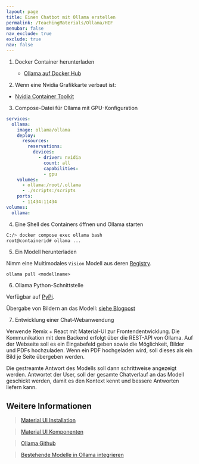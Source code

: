 ```yaml
---
layout: page
title: Einen Chatbot mit Ollama erstellen
permalink: /TeachingMaterials/Ollama/HIF
menubar: false
nav_exclude: true
exclude: true
nav: false
---
```


1. Docker Container herunterladen
    - [Ollama auf Docker Hub](https://hub.docker.com/r/ollama/ollama)

2. Wenn eine Nvidia Grafikkarte verbaut ist:
 - [Nvidia Container Toolkit](https://docs.nvidia.com/datacenter/cloud-native/container-toolkit/latest/install-guide.html#installation)

3. Compose-Datei für Ollama mit GPU-Konfiguration

```yaml
services:
  ollama:
    image: ollama/ollama
    deploy:
      resources:
        reservations:
          devices:
            - driver: nvidia
              count: all
              capabilities:
              - gpu
    volumes:
      - ollama:/root/.ollama
      - ./scripts:/scripts
    ports:
      - 11434:11434
volumes:
  ollama:
```

4. Eine Shell des Containers öffnen und Ollama starten

```sh
C:/> docker compose exec ollama bash
root@containerid# ollama ...
```

5. Ein Modell herunterladen

Nimm eine Multimodales `Vision` Modell aus deren [Registry](https://ollama.com/search?c=vision). 

```
ollama pull <modellname>
```

6. Ollama Python-Schnittstelle

Verfügbar auf [PyPi](https://pypi.org/project/ollama/).

Übergabe von Bildern an das Modell: [siehe Blogpost](https://ollama.com/blog/vision-models)

7. Entwicklung einer Chat-Webanwendung 

Verwende Remix + React mit Material-UI zur Frontendentwicklung. Die Kommunikation mit dem Backend erfolgt über die REST-API von Ollama. 
Auf der Webseite soll es ein Eingabefeld geben sowie die Möglichkeit, Bilder und PDFs hochzuladen. Wenn ein PDF hochgeladen wird, soll dieses als ein Bild je Seite übergeben werden.

Die gestreamte Antwort des Modells soll dann schrittweise angezeigt werden. Antwortet der User, soll der gesamte Chatverlauf an das Modell geschickt werden, damit es den Kontext kennt und bessere Antworten liefern kann.

## Weitere Informationen

> [Material UI Installation](https://mui.com/material-ui/getting-started/installation/)

> [Material UI Komponenten](https://mui.com/material-ui/all-components/)

> [Ollama Github](https://github.com/ollama/ollama)

> [Bestehende Modelle in Ollama integrieren](https://github.com/ollama/ollama/blob/main/docs/import.md)

